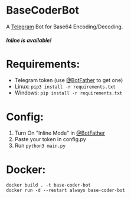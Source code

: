 # BaseCoderBot

A [Telegram](https://telegram.org) Bot for Base64 Encoding/Decoding.

##### Inline is available!

# Requirements:
* Telegram token (use [@BotFather](https://t.me/botfather) to get one)
* Linux: <code>pip3 install -r requirements.txt</code>
* Windows: <code>pip install -r requirements.txt</code>

# Config:
1. Turn On "Inline Mode" in [@BotFather](https://t.me/botfather)
2. Paste your token in config.py
3. Run <code>python3 main.py</code>

# Docker:
```
docker build . -t base-coder-bot 
docker run -d --restart always base-coder-bot 
```
